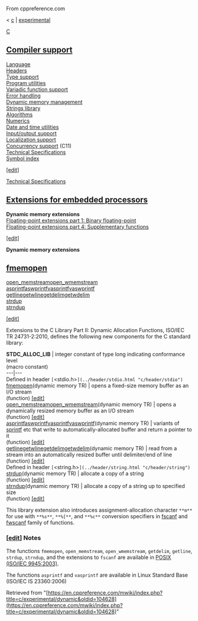 From cppreference.com

< [c](../../c.html "c")‎ | [experimental](../experimental.html "c/experimental")

[ C](../../c.html "c")

[Compiler support](../compiler_support.html "c/compiler support")  
---  
[Language](../language.html "c/language")  
[Headers](../header.html "c/header")  
[Type support](../types.html "c/types")  
[Program utilities](../program.html "c/program")  
[Variadic function support](../variadic.html "c/variadic")  
[Error handling](../error.html "c/error")  
[Dynamic memory management](../memory.html "c/memory")  
[Strings library](../string.html "c/string")  
[Algorithms](../algorithm.html "c/algorithm")  
[Numerics](../numeric.html "c/numeric")  
[Date and time utilities](../chrono.html "c/chrono")  
[Input/output support](../io.html "c/io")  
[Localization support](../locale.html "c/locale")  
[Concurrency support](../thread.html "c/thread") (C11)  
[Technical Specifications](../experimental.html "c/experimental")  
[Symbol index](../index.html "c/symbol index")  
  
[[edit]](https://en.cppreference.com/mwiki/index.php?title=Template:c/navbar_content&action=edit)

[ Technical Specifications](../experimental.html "c/experimental")

[ Extensions for embedded processors](https://en.cppreference.com/mwiki/index.php?title=c/experimental/embedded&action=edit&redlink=1 "c/experimental/embedded \(page does not exist\)")  
---  
**Dynamic memory extensions**  
[ Floating-point extensions part 1: Binary floating-point](fpext1.html "c/experimental/fpext1")  
[ Floating-point extensions part 4: Supplementary functions](fpext4.html "c/experimental/fpext4")  
  
[[edit]](https://en.cppreference.com/mwiki/index.php?title=Template:c/experimental/navbar_content&action=edit)

**Dynamic memory extensions**

[fmemopen](https://en.cppreference.com/mwiki/index.php?title=c/experimental/dynamic/fmemopen&action=edit&redlink=1 "c/experimental/dynamic/fmemopen \(page does not exist\)")  
---  
[open_memstreamopen_wmemstream](https://en.cppreference.com/mwiki/index.php?title=c/experimental/dynamic/open_memstream&action=edit&redlink=1 "c/experimental/dynamic/open memstream \(page does not exist\)")  
[asprintfaswprintfvasprintfvaswprintf](dynamic/asprintf.html "c/experimental/dynamic/asprintf")  
[getlinegetwlinegetdelimgetwdelim](dynamic/getline.html "c/experimental/dynamic/getline")  
[strdup](dynamic/strdup.html "c/experimental/dynamic/strdup")  
[strndup](dynamic/strndup.html "c/experimental/dynamic/strndup")  
  
[[edit]](https://en.cppreference.com/mwiki/index.php?title=Template:c/experimental/dynamic/navbar_content&action=edit)

Extensions to the C Library Part II: Dynamic Allocation Functions, ISO/IEC TR 24731-2:2010, defines the following new components for the C standard library: 

__STDC_ALLOC_LIB__ |  integer constant of type long indicating conformance level   
(macro constant)  
---|---  
Defined in header `[`<stdio.h>`](../header/stdio.html "c/header/stdio")`  
[ fmemopen](https://en.cppreference.com/mwiki/index.php?title=c/experimental/dynamic/fmemopen&action=edit&redlink=1 "c/experimental/dynamic/fmemopen \(page does not exist\)")(dynamic memory TR) |  opens a fixed-size memory buffer as an I/O stream   
(function) [[edit]](https://en.cppreference.com/mwiki/index.php?title=Template:c/experimental/dynamic/dsc_fmemopen&action=edit)  
[ open_memstreamopen_wmemstream](https://en.cppreference.com/mwiki/index.php?title=c/experimental/dynamic/open_memstream&action=edit&redlink=1 "c/experimental/dynamic/open memstream \(page does not exist\)")(dynamic memory TR) |  opens a dynamically resized memory buffer as an I/O stream   
(function) [[edit]](https://en.cppreference.com/mwiki/index.php?title=Template:c/experimental/dynamic/dsc_open_memstream&action=edit)  
[ asprintfaswprintfvasprintfvaswprintf](dynamic/asprintf.html "c/experimental/dynamic/asprintf")(dynamic memory TR) |  variants of [sprintf](../io/fprintf.html "c/io/fprintf") etc that write to automatically-allocated buffer and return a pointer to it   
(function) [[edit]](https://en.cppreference.com/mwiki/index.php?title=Template:c/experimental/dynamic/dsc_asprintf&action=edit)  
[ getlinegetwlinegetdelimgetwdelim](dynamic/getline.html "c/experimental/dynamic/getline")(dynamic memory TR) |  read from a stream into an automatically resized buffer until delimiter/end of line   
(function) [[edit]](https://en.cppreference.com/mwiki/index.php?title=Template:c/experimental/dynamic/dsc_getline&action=edit)  
Defined in header `[`<string.h>`](../header/string.html "c/header/string")`  
[ strdup](dynamic/strdup.html "c/experimental/dynamic/strdup")(dynamic memory TR) |  allocate a copy of a string   
(function) [[edit]](https://en.cppreference.com/mwiki/index.php?title=Template:c/experimental/dynamic/dsc_strdup&action=edit)  
[ strndup](dynamic/strndup.html "c/experimental/dynamic/strndup")(dynamic memory TR) |  allocate a copy of a string up to specified size   
(function) [[edit]](https://en.cppreference.com/mwiki/index.php?title=Template:c/experimental/dynamic/dsc_strndup&action=edit)  
  
This library extension also introduces assignment-allocation character `**m**` for use with `**%s**`, `**%[**`, and `**%c**` conversion specifiers in [fscanf](../io/fscanf.html "c/io/fscanf") and [fwscanf](../io/fwscanf.html "c/io/fwscanf") family of functions. 

### [[edit](https://en.cppreference.com/mwiki/index.php?title=c/experimental/dynamic&action=edit&section=1 "Edit section: Notes")] Notes

The functions `fmemopen`, `open_memstream`, `open_wmemstream`, `getdelim`, `getline`, `strdup`, `strndup`, and the extensions to `fscanf` are available in [POSIX (ISO/IEC 9945:2003)](http://pubs.opengroup.org/onlinepubs/9699919799/). 

The functions `asprintf` and `vasprintf` are available in Linux Standard Base (ISO/IEC IS 23360:2006) 

Retrieved from "[https://en.cppreference.com/mwiki/index.php?title=c/experimental/dynamic&oldid=104628](https://en.cppreference.com/mwiki/index.php?title=c/experimental/dynamic&oldid=104628)" 
